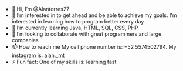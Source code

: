 - 👋 Hi, I’m @Alantorres27
- 👀 I’m interested in to get ahead and be able to achieve my goals. I'm interested in learning how to program better every day
- 🌱 I’m currently learning Java, HTML, SQL, CSS, PHP
- 💞️ I’m looking to collaborate with great programmers and large companies
- 📫 How to reach me My cell phone number is: +52 5574502794. 
My instagram is: alan._mt
- ⚡ Fun fact: One of my skills is: learning fast

<!---
Alantorres27/Alantorres27 is a ✨ special ✨ repository because its `README.md` (this file) appears on your GitHub profile.
You can click the Preview link to take a look at your changes.
--->
